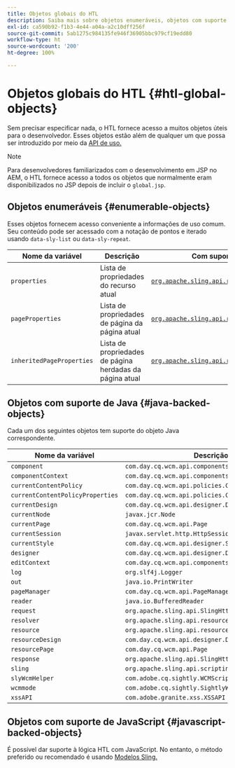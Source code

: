 ```yaml
---
title: Objetos globais do HTL
description: Saiba mais sobre objetos enumeráveis, objetos com suporte de Java e objetos com suporte de JavaScript no HTL.
exl-id: ca590b92-f1b3-4e44-a04a-a2c10dff256f
source-git-commit: 5ab1275c984135fe946f36905bbc979cf19edd80
workflow-type: ht
source-wordcount: '200'
ht-degree: 100%

---
```



# Objetos globais do HTL {#htl-global-objects}

Sem precisar especificar nada, o HTL fornece acesso a muitos objetos úteis para o desenvolvedor. Esses objetos estão além de qualquer um que possa ser introduzido por meio da [API de uso.](java-use-api.md)

>[!NOTE]
>
>Para desenvolvedores familiarizados com o desenvolvimento em JSP no AEM, o HTL fornece acesso a todos os objetos que normalmente eram disponibilizados no JSP depois de incluir o `global.jsp`.

## Objetos enumeráveis {#enumerable-objects}

Esses objetos fornecem acesso conveniente a informações de uso comum. Seu conteúdo pode ser acessado com a notação de pontos e iterado usando `data-sly-list` ou `data-sly-repeat`.

| Nome da variável | Descrição | Com suporte de |
|--- |--- |--- |
| `properties` | Lista de propriedades do recurso atual | [`org.apache.sling.api.resource.ValueMap`](https://developer.adobe.com/experience-manager/reference-materials/6-5/javadoc/org/apache/sling/api/resource/ValueMap.html) |
| `pageProperties` | Lista de propriedades de página da página atual | [`org.apache.sling.api.resource.ValueMap`](https://developer.adobe.com/experience-manager/reference-materials/6-5/javadoc/org/apache/sling/api/resource/ValueMap.html) |
| `inheritedPageProperties` | Lista de propriedades de página herdadas da página atual | [`org.apache.sling.api.resource.ValueMap`](https://developer.adobe.com/experience-manager/reference-materials/6-5/javadoc/org/apache/sling/api/resource/ValueMap.html) |

## Objetos com suporte de Java {#java-backed-objects}

Cada um dos seguintes objetos tem suporte do objeto Java correspondente.

| Nome da variável | Descrição |
|---|---|
| `component` | `com.day.cq.wcm.api.components.Component` |
| `componentContext` | `com.day.cq.wcm.api.components.ComponentContext` |
| `currentContentPolicy` | `com.day.cq.wcm.api.policies.ContentPolicy` |
| `currentContentPolicyProperties` | `com.day.cq.wcm.api.policies.ContentPolicy` |
| `currentDesign` | `com.day.cq.wcm.api.designer.Design` |
| `currentNode` | `javax.jcr.Node` |
| `currentPage` | `com.day.cq.wcm.api.Page` |
| `currentSession` | `javax.servlet.http.HttpSession` |
| `currentStyle` | `com.day.cq.wcm.api.designer.Style` |
| `designer` | `com.day.cq.wcm.api.designer.Designer` |
| `editContext` | `com.day.cq.wcm.api.components.EditContext` |
| `log` | `org.slf4j.Logger` |
| `out` | `java.io.PrintWriter` |
| `pageManager` | `com.day.cq.wcm.api.PageManager` |
| `reader` | `java.io.BufferedReader` |
| `request` | `org.apache.sling.api.SlingHttpServletRequest` |
| `resolver` | `org.apache.sling.api.resource.ResourceResolver` |
| `resource` | `org.apache.sling.api.resource.Resource` |
| `resourceDesign` | `com.day.cq.wcm.api.designer.Design` |
| `resourcePage` | `com.day.cq.wcm.api.Page` |
| `response` | `org.apache.sling.api.SlingHttpServletResponse` |
| `sling` | `org.apache.sling.api.scripting.SlingScriptHelper` |
| `slyWcmHelper` | `com.adobe.cq.sightly.WCMScriptHelper` |
| `wcmmode` | `com.adobe.cq.sightly.SightlyWCMMode` |
| `xssAPI` | `com.adobe.granite.xss.XSSAPI` |

## Objetos com suporte de JavaScript {#javascript-backed-objects}

É possível dar suporte à lógica HTL com JavaScript. No entanto, o método preferido ou recomendado é usando [Modelos Sling.](https://sling.apache.org/documentation/bundles/models.html)
